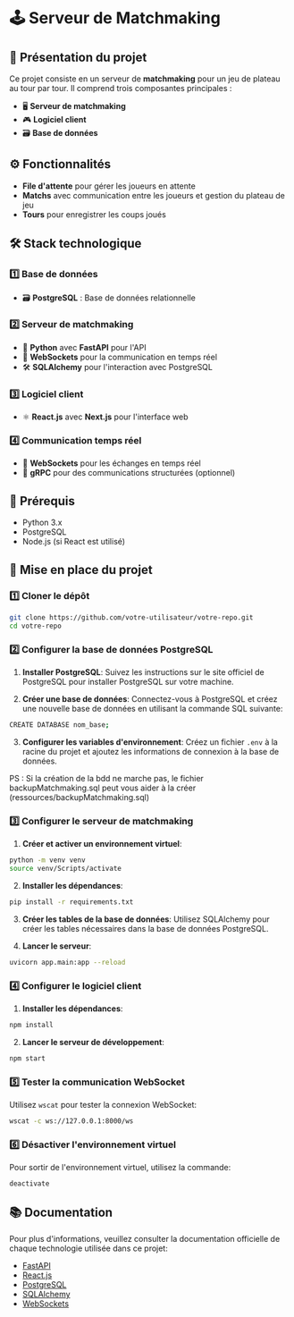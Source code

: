 # 🕹️ Serveur de Matchmaking
## 📜 Présentation du projet

Ce projet consiste en un serveur de **matchmaking** pour un jeu de plateau au tour par tour. Il comprend trois composantes principales :  
- 🖥️ **Serveur de matchmaking**  
- 🎮 **Logiciel client**  
- 🗃️ **Base de données**

## ⚙️ Fonctionnalités

- **File d'attente** pour gérer les joueurs en attente
- **Matchs** avec communication entre les joueurs et gestion du plateau de jeu
- **Tours** pour enregistrer les coups joués

## 🛠️ Stack technologique

### 1️⃣ Base de données  
- 🗃️ **PostgreSQL** : Base de données relationnelle

### 2️⃣ Serveur de matchmaking  
- 🐍 **Python** avec **FastAPI** pour l'API  
- 💬 **WebSockets** pour la communication en temps réel  
- 🛠️ **SQLAlchemy** pour l'interaction avec PostgreSQL

### 3️⃣ Logiciel client  
- ⚛️ **React.js** avec **Next.js** pour l'interface web  

### 4️⃣ Communication temps réel  
- 💬 **WebSockets** pour les échanges en temps réel  
- 📡 **gRPC** pour des communications structurées (optionnel)

## 🚨 Prérequis

- Python 3.x  
- PostgreSQL  
- Node.js (si React est utilisé)  

## 🚀 Mise en place du projet

### 1️⃣ Cloner le dépôt

```bash
git clone https://github.com/votre-utilisateur/votre-repo.git
cd votre-repo
```


### 2️⃣ Configurer la base de données PostgreSQL

1. **Installer PostgreSQL**: Suivez les instructions sur le site officiel de PostgreSQL pour installer PostgreSQL sur votre machine.

2. **Créer une base de données**: Connectez-vous à PostgreSQL et créez une nouvelle base de données en utilisant la commande SQL suivante:

```bash
CREATE DATABASE nom_base;
```


3. **Configurer les variables d'environnement**: Créez un fichier `.env` à la racine du projet et ajoutez les informations de connexion à la base de données.

PS : Si la création de la bdd ne marche pas, le fichier backupMatchmaking.sql peut vous aider à la créer (ressources/backupMatchmaking.sql)

### 3️⃣ Configurer le serveur de matchmaking

1. **Créer et activer un environnement virtuel**:

```bash
python -m venv venv
source venv/Scripts/activate
```

2. **Installer les dépendances**:

```bash
pip install -r requirements.txt
```

3. **Créer les tables de la base de données**: Utilisez SQLAlchemy pour créer les tables nécessaires dans la base de données PostgreSQL.

4. **Lancer le serveur**:

```bash
uvicorn app.main:app --reload
```

### 4️⃣ Configurer le logiciel client

1. **Installer les dépendances**:

```bash
npm install
```

2. **Lancer le serveur de développement**:

```bash
npm start
```

### 5️⃣ Tester la communication WebSocket

Utilisez `wscat` pour tester la connexion WebSocket:

```bash
wscat -c ws://127.0.0.1:8000/ws
```

### 6️⃣ Désactiver l'environnement virtuel

Pour sortir de l'environnement virtuel, utilisez la commande:

```bash
deactivate
```


## 📚 Documentation

Pour plus d'informations, veuillez consulter la documentation officielle de chaque technologie utilisée dans ce projet:

- [FastAPI](https://fastapi.tiangolo.com/)
- [React.js](https://reactjs.org/docs/getting-started.html)
- [PostgreSQL](https://www.postgresql.org/docs/)
- [SQLAlchemy](https://docs.sqlalchemy.org/)
- [WebSockets](https://developer.mozilla.org/en-US/docs/Web/API/WebSockets_API)










